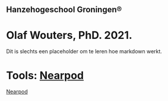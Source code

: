 ## Hanzehogeschool Groningen®
# Olaf Wouters, PhD. 2021.

Dit is slechts een placeholder om te leren hoe markdown werkt.

**Tools:**
[Nearpod](nearpod\nearpod.html)
=======
[Nearpod](/nearpod/nearpod.html)

